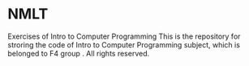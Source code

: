 # NMLT
Exercises of Intro to Computer Programming
This is the repository for stroring the code of Intro to Computer Programming subject, which is belonged to F4 group . All rights reserved.
